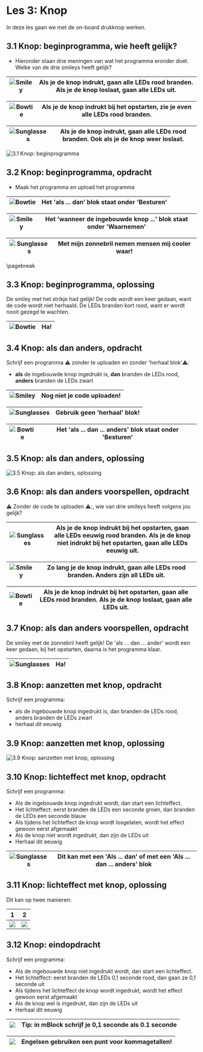# Les 3: Knop

In deze les gaan we met de on-board drukknop werken.

## 3.1 Knop: beginprogramma, wie heeft gelijk?

 * Hieronder staan drie meningen van wat het programma eronder doet.
   Welke van de drie smileys heeft gelijk?

![Smiley](EmojiSmiley.png) | Als je de knop indrukt, gaan alle LEDs rood branden. Als je de knop loslaat, gaan alle LEDs uit.
:-------------:|:----------------------------------------: 

![Bowtie](EmojiBowtie.png) | Als je de knop indrukt bij het opstarten, zie je even alle LEDs rood branden. 
:-------------:|:----------------------------------------: 

![Sunglasses](EmojiSunglasses.png) | Als je de knop indrukt, gaan alle LEDs rood branden. Ook als je de knop weer loslaat.
:-------------:|:----------------------------------------: 

![3.1 Knop: beginprogramma](3_1.png)

## 3.2 Knop: beginprogramma, opdracht

 * Maak het programma en upload het programma

![Bowtie](EmojiBowtie.png) | Het 'als ... dan' blok staat onder 'Besturen'
:-------------:|:----------------------------------------: 

![Smiley](EmojiSmiley.png) | Het 'wanneer de ingebouwde knop ...' blok staat onder 'Waarnemen'
:-------------:|:----------------------------------------: 

![Sunglasses](EmojiSunglasses.png) | Met mijn zonnebril nemen mensen mij cooler waar!
:-------------:|:----------------------------------------: 

\pagebreak

## 3.3 Knop: beginprogramma, oplossing

De smiley met het strikje had gelijk! 
De code wordt een keer gedaan, want de code wordt niet herhaald.
De LEDs branden kort rood, want er wordt nooit gezegd te wachten.

![Bowtie](EmojiBowtie.png) | Ha!
:-------------:|:----------------------------------------: 

## 3.4 Knop: als dan anders, opdracht

Schrijf een programma :warning: zonder te uploaden en zonder 'herhaal blok':warning::

 * **als** de ingebouwde knop ingedrukt is, **dan** branden de LEDs rood,
   **anders** branden de LEDs zwart

![Smiley](EmojiSmiley.png) | Nog niet je code uploaden!
:-------------:|:----------------------------------------: 

![Sunglasses](EmojiSunglasses.png) | Gebruik geen 'herhaal' blok!
:-------------:|:----------------------------------------: 

![Bowtie](EmojiBowtie.png) | Het 'als ... dan ... anders' blok staat onder 'Besturen'
:-------------:|:----------------------------------------: 

## 3.5 Knop: als dan anders, oplossing

![3.5 Knop: als dan anders, oplossing](3_5.png)

## 3.6 Knop: als dan anders voorspellen, opdracht

:warning: Zonder de code te uploaden :warning::, wie van drie smileys
heeft volgens jou gelijk?

![Sunglasses](EmojiSunglasses.png) | Als je de knop indrukt bij het opstarten, gaan alle LEDs eeuwig rood branden. Als je de knop niet indrukt bij het opstarten, gaan alle LEDs eeuwig uit. 
:-------------:|:----------------------------------------: 

![Smiley](EmojiSmiley.png) | Zo lang je de knop indrukt, gaan alle LEDs rood branden. Anders zijn all LEDs uit.
:-------------:|:----------------------------------------: 

![Bowtie](EmojiBowtie.png) | Als je de knop indrukt bij het opstarten, gaan alle LEDs rood branden. Als je de knop loslaat, gaan alle LEDs uit. 
:-------------:|:----------------------------------------: 

## 3.7 Knop: als dan anders voorspellen, opdracht

De smiley met de zonnebril heeft gelijk!
De 'als ... dan ... ander' wordt een keer gedaan, bij het opstarten, daarna
is het programma klaar.

![Sunglasses](EmojiSunglasses.png) | Ha!
:-------------:|:----------------------------------------: 

## 3.8 Knop: aanzetten met knop, opdracht

Schrijf een programma:

 * als de ingebouwde knop ingedrukt is, dan branden de LEDs rood,
   anders branden de LEDs zwart
 * herhaal dit eeuwig

## 3.9 Knop: aanzetten met knop, oplossing

![3.9 Knop: aanzetten met knop, oplossing](3_9.png)

## 3.10 Knop: lichteffect met knop, opdracht

Schrijf een programma:

 * Als de ingebouwde knop ingedrukt wordt, dan start een lichteffect.
 * Het lichteffect: eerst branden de LEDs een seconde groen, dan branden de
   LEDs een seconde blauw
 * Als tijdens het lichteffect de knop wordt losgelaten, wordt het effect gewoon
   eerst afgemaakt
 * Als de knop niet wordt ingedrukt, dan zijn de LEDs uit
 * Herhaal dit eeuwig

![Sunglasses](EmojiSunglasses.png) | Dit kan met een 'Als ... dan' of met een 'Als ... dan ... anders' blok
:-------------:|:----------------------------------------: 

## 3.11 Knop: lichteffect met knop, oplossing

Dit kan op twee manieren:

1|2
---|---
![](3_11_1.png)|![](3_11_2.png)

## 3.12 Knop: eindopdracht

Schrijf een programma:

 * Als de ingebouwde knop niet ingedrukt wordt, dan start een lichteffect.
 * Het lichteffect: eerst branden de LEDs 0,1 seconde rood, dan gaan ze 0,1 seconde uit
 * Als tijdens het lichteffect de knop wordt ingedrukt, 
   wordt het effect gewoon eerst afgemaakt
 * Als de knop wel is ingedrukt, dan zijn de LEDs uit
 * Herhaal dit eeuwig

![](EmojiBowtie.png) | Tip: in mBlock schrijf je 0,1 seconde als 0.1 seconde
:-------------:|:----------------------------------------: 

![](EmojiSunglasses.png) | Engelsen gebruiken een punt voor kommagetallen!
:-------------:|:----------------------------------------: 
